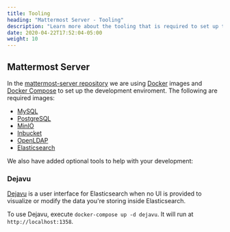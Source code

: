 ```yaml
---
title: Tooling
heading: "Mattermost Server - Tooling"
description: "Learn more about the tooling that is required to set up the developer's environment."
date: 2020-04-22T17:52:04-05:00
weight: 10
---
```


## Mattermost Server

In the [mattermost-server repository](https://github.com/mattermost/mattermost-server) we are using [Docker](https://www.docker.com/) images and [Docker Compose](https://docs.docker.com/compose/) to set up the development enviroment. The following are required images:

- [MySQL](https://www.mysql.com/)
- [PostgreSQL](https://www.postgresql.org/)
- [MinIO](https://min.io/)
- [Inbucket](https://www.inbucket.org/)
- [OpenLDAP](https://www.openldap.org/)
- [Elasticsearch](https://www.elastic.co)

We also have added optional tools to help with your development:

### Dejavu

[Dejavu](https://opensource.appbase.io/dejavu/) is a user interface for Elasticsearch when no UI is provided to visualize or modify the data you're storing inside Elasticsearch.

To use Dejavu, execute `docker-compose up -d dejavu`. It will run at `http://localhost:1358`.
